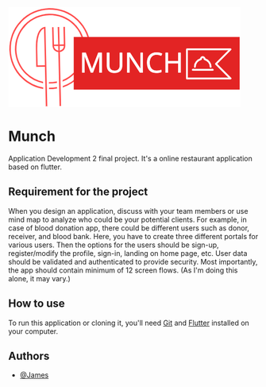 
![alt text](https://github.com/JamesVictorAlvarez/Munch/blob/main/Munch/Images/logo.png?raw=true)

# Munch

Application Development 2 final project. It's a online restaurant application based on flutter.

## Requirement for the project

When you design an application, discuss with your team members or use mind map
to analyze who could be your potential clients. For example, in case of blood
donation app, there could be different users such as donor, receiver, and blood
bank. Here, you have to create three different portals for various users. Then the
options for the users should be sign-up, register/modify the profile, sign-in, landing
on home page, etc. User data should be validated and authenticated to provide
security. Most importantly, the app should contain minimum of 12 screen flows.
(As I'm doing this alone, it may vary.)
    
## How to use

To run this application or cloning it, you'll need [Git](https://git-scm.com/downloads) and [Flutter](https://flutter.dev/docs/get-started/install) installed on your computer.

## Authors

- [@James](https://github.com/JamesVictorAlvarez)

